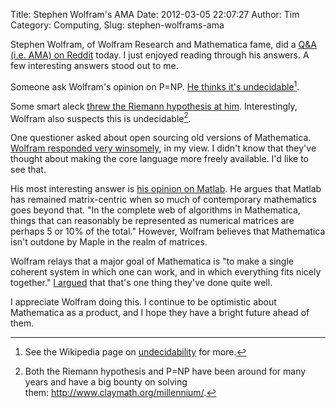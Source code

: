 Title: Stephen Wolfram&#039;s AMA
Date: 2012-03-05 22:07:27
Author: Tim
Category: Computing,
Slug: stephen-wolframs-ama

Stephen Wolfram, of Wolfram Research and Mathematica fame, did a [Q&A (i.e. AMA) on Reddit](http://www.reddit.com/r/IAmA/comments/qisot/im_stephen_wolfram_mathematica_nks_wolframalpha/) today. I just enjoyed reading through his answers. A few interesting answers stood out to me.

Someone ask Wolfram's opinion on P=NP. [He thinks it's undecidable](http://www.reddit.com/r/IAmA/comments/qisot/im_stephen_wolfram_mathematica_nks_wolframalpha/c3xy53q)[^1ama].

Some smart aleck [threw the Riemann hypothesis at him](http://www.reddit.com/r/IAmA/comments/qisot/im_stephen_wolfram_mathematica_nks_wolframalpha/c3xxmie). Interestingly, Wolfram also suspects this is undecidable[^2ama].

One questioner asked about open sourcing old versions of Mathematica. [Wolfram responded very winsomely](http://www.reddit.com/r/IAmA/comments/qisot/im_stephen_wolfram_mathematica_nks_wolframalpha/c3xz8by), in my view. I didn't know that they've thought about making the core language more freely available. I'd like to see that.

His most interesting answer is [his opinion on Matlab](http://www.reddit.com/r/IAmA/comments/qisot/im_stephen_wolfram_mathematica_nks_wolframalpha/c3xxhvt). He argues that Matlab has remained matrix-centric when so much of contemporary mathematics goes beyond that. "In the complete web of algorithms in Mathematica, things that can reasonably be represented as numerical matrices are perhaps 5 or 10% of the total." However, Wolfram believes that Mathematica isn't outdone by Maple in the realm of matrices.

Wolfram relays that a major goal of Mathematica is "to make a single coherent system in which one can work, and in which everything fits nicely together." [I argued](http://www.stiglerdiet.com/2012/02/10/mathematica-a-love-story/) that that's one thing they've done quite well.

I appreciate Wolfram doing this. I continue to be optimistic about Mathematica as a product, and I hope they have a bright future ahead of them.

[^1ama]: See the Wikipedia page on [undecidability](http://en.wikipedia.org/wiki/Undecidable_problem) for more.

[^2ama]: Both the Riemann hypothesis and P=NP have been around for many years and have a big bounty on solving them: http://www.claymath.org/millennium/.
